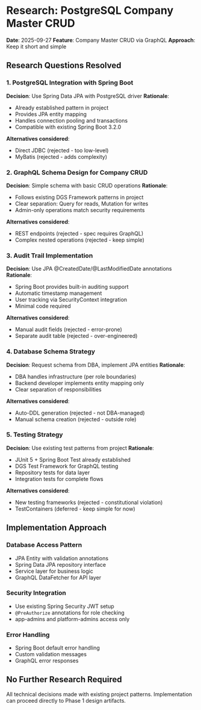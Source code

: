 # Research: PostgreSQL Company Master CRUD

**Date**: 2025-09-27
**Feature**: Company Master CRUD via GraphQL
**Approach**: Keep it short and simple

## Research Questions Resolved

### 1. PostgreSQL Integration with Spring Boot
**Decision**: Use Spring Data JPA with PostgreSQL driver
**Rationale**:
- Already established pattern in project
- Provides JPA entity mapping
- Handles connection pooling and transactions
- Compatible with existing Spring Boot 3.2.0

**Alternatives considered**:
- Direct JDBC (rejected - too low-level)
- MyBatis (rejected - adds complexity)

### 2. GraphQL Schema Design for Company CRUD
**Decision**: Simple schema with basic CRUD operations
**Rationale**:
- Follows existing DGS Framework patterns in project
- Clear separation: Query for reads, Mutation for writes
- Admin-only operations match security requirements

**Alternatives considered**:
- REST endpoints (rejected - spec requires GraphQL)
- Complex nested operations (rejected - keep simple)

### 3. Audit Trail Implementation
**Decision**: Use JPA @CreatedDate/@LastModifiedDate annotations
**Rationale**:
- Spring Boot provides built-in auditing support
- Automatic timestamp management
- User tracking via SecurityContext integration
- Minimal code required

**Alternatives considered**:
- Manual audit fields (rejected - error-prone)
- Separate audit table (rejected - over-engineered)

### 4. Database Schema Strategy
**Decision**: Request schema from DBA, implement JPA entities
**Rationale**:
- DBA handles infrastructure (per role boundaries)
- Backend developer implements entity mapping only
- Clear separation of responsibilities

**Alternatives considered**:
- Auto-DDL generation (rejected - not DBA-managed)
- Manual schema creation (rejected - outside role)

### 5. Testing Strategy
**Decision**: Use existing test patterns from project
**Rationale**:
- JUnit 5 + Spring Boot Test already established
- DGS Test Framework for GraphQL testing
- Repository tests for data layer
- Integration tests for complete flows

**Alternatives considered**:
- New testing frameworks (rejected - constitutional violation)
- TestContainers (deferred - keep simple for now)

## Implementation Approach

### Database Access Pattern
- JPA Entity with validation annotations
- Spring Data JPA repository interface
- Service layer for business logic
- GraphQL DataFetcher for API layer

### Security Integration
- Use existing Spring Security JWT setup
- `@PreAuthorize` annotations for role checking
- app-admins and platform-admins access only

### Error Handling
- Spring Boot default error handling
- Custom validation messages
- GraphQL error responses

## No Further Research Required
All technical decisions made with existing project patterns. Implementation can proceed directly to Phase 1 design artifacts.